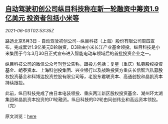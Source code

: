 <!--1622689263000-->
[自动驾驶初创公司纵目科技称在新一轮融资中筹资1.9亿美元 投资者包括小米等](https://cn.reuters.com/article/zongmutech-financing-xiaomi-0603-idCNKCS2DF06I)
------

<div><i>2021-06-03T02:53:35Z</i></div><p>路透北京6月3日 - 自动驾驶初创公司--纵目科技（上海）股份有限公司周四宣布，完成累计1.9亿美元D轮融资，D3轮由小米长江产业基金领投。纵目科技是小米集团于今年3月30日正式宣布进入智能电动车领域后的首批投资企业之一。</p><p>纵目科技公司的微信公众号刊登公告称，跟投方包括：复星（重庆）私募股权投资基金、朗泰资本、上海科创投集团、兴业银行以及战略投资方重庆长信智汽私募股权投资基金和科博达投资控股有限公司等，老股东君联资本、高通创投和晶凯资本持续跟投。</p><p>此前，纵目科技完成了由日本电装领投、重庆两江新区股权投资基金、湖州环太湖集团和晶凯资本投资的D1轮融资。纵目科技的D2轮由同创伟业和高远资本领投。（完）</p><p>原文浏览：<a href="https://mp.weixin.qq.com/s/tXKkh-j5lb_f1RcBlGzxwg">here</a></p>
